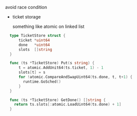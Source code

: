 avoid race condition

- ticket storage

  something like atomic on linked list

```go
  type TicketStore struct {
      ticket *uint64
      done   *uint64
      slots  []string
  }

  func (ts *TicketStore) Put(s string) {
      t = atomic.AddUnit64(ts.ticket, 1) - 1
      slots[t] = s
      for !atomic.CompareAndSwapUint64(ts.done, t, t+1) {
        runtime.GoSched()
      }
  }

  func (ts *TicketStore) GetDone() []string {
    return ts.slots[:atomic.LoadUint64(ts.done) + 1]
  }
```
